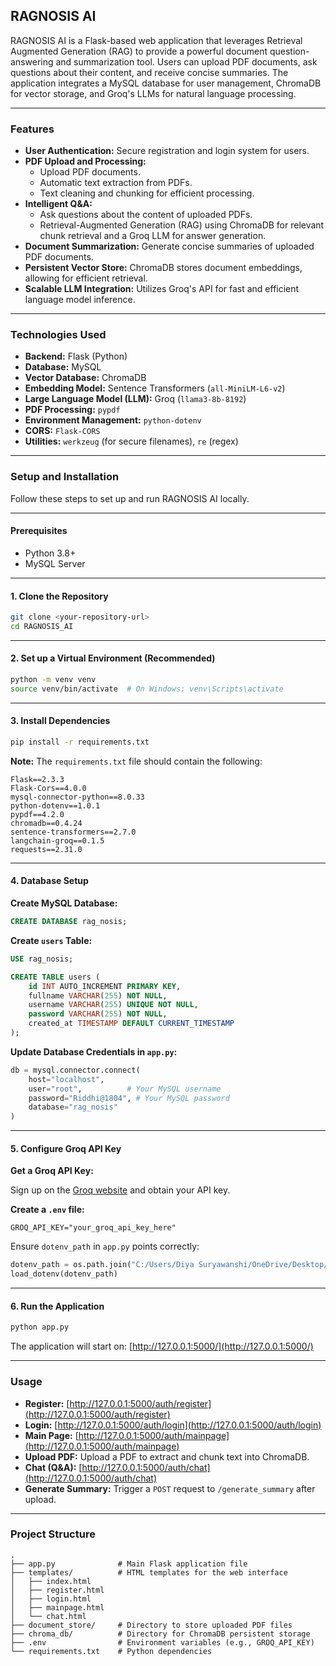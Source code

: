 
## RAGNOSIS AI

RAGNOSIS AI is a Flask-based web application that leverages Retrieval Augmented Generation (RAG) to provide a powerful document question-answering and summarization tool. Users can upload PDF documents, ask questions about their content, and receive concise summaries. The application integrates a MySQL database for user management, ChromaDB for vector storage, and Groq's LLMs for natural language processing.

---

### Features

- **User Authentication:** Secure registration and login system for users.
- **PDF Upload and Processing:**
  - Upload PDF documents.
  - Automatic text extraction from PDFs.
  - Text cleaning and chunking for efficient processing.
- **Intelligent Q&A:**
  - Ask questions about the content of uploaded PDFs.
  - Retrieval-Augmented Generation (RAG) using ChromaDB for relevant chunk retrieval and a Groq LLM for answer generation.
- **Document Summarization:** Generate concise summaries of uploaded PDF documents.
- **Persistent Vector Store:** ChromaDB stores document embeddings, allowing for efficient retrieval.
- **Scalable LLM Integration:** Utilizes Groq's API for fast and efficient language model inference.

---

### Technologies Used

- **Backend:** Flask (Python)
- **Database:** MySQL
- **Vector Database:** ChromaDB
- **Embedding Model:** Sentence Transformers (`all-MiniLM-L6-v2`)
- **Large Language Model (LLM):** Groq (`llama3-8b-8192`)
- **PDF Processing:** `pypdf`
- **Environment Management:** `python-dotenv`
- **CORS:** `Flask-CORS`
- **Utilities:** `werkzeug` (for secure filenames), `re` (regex)

---

### Setup and Installation

Follow these steps to set up and run RAGNOSIS AI locally.

---

#### Prerequisites

- Python 3.8+
- MySQL Server

---

#### 1. Clone the Repository

```bash
git clone <your-repository-url>
cd RAGNOSIS_AI
````

---

#### 2. Set up a Virtual Environment (Recommended)

```bash
python -m venv venv
source venv/bin/activate  # On Windows: venv\Scripts\activate
```

---

#### 3. Install Dependencies

```bash
pip install -r requirements.txt
```

**Note:** The `requirements.txt` file should contain the following:

```
Flask==2.3.3
Flask-Cors==4.0.0
mysql-connector-python==8.0.33
python-dotenv==1.0.1
pypdf==4.2.0
chromadb==0.4.24
sentence-transformers==2.7.0
langchain-groq==0.1.5
requests==2.31.0
```

---

#### 4. Database Setup

**Create MySQL Database:**

```sql
CREATE DATABASE rag_nosis;
```

**Create `users` Table:**

```sql
USE rag_nosis;

CREATE TABLE users (
    id INT AUTO_INCREMENT PRIMARY KEY,
    fullname VARCHAR(255) NOT NULL,
    username VARCHAR(255) UNIQUE NOT NULL,
    password VARCHAR(255) NOT NULL,
    created_at TIMESTAMP DEFAULT CURRENT_TIMESTAMP
);
```

**Update Database Credentials in `app.py`:**

```python
db = mysql.connector.connect(
    host="localhost",
    user="root",          # Your MySQL username
    password="Riddhi@1804", # Your MySQL password
    database="rag_nosis"
)
```

---

#### 5. Configure Groq API Key

**Get a Groq API Key:**

Sign up on the [Groq website](https://groq.com/) and obtain your API key.

**Create a `.env` file:**

```env
GROQ_API_KEY="your_groq_api_key_here"
```

Ensure `dotenv_path` in `app.py` points correctly:

```python
dotenv_path = os.path.join("C:/Users/Diya Suryawanshi/OneDrive/Desktop/RAGNOSIS_AI", ".env")
load_dotenv(dotenv_path)
```

---

#### 6. Run the Application

```bash
python app.py
```

The application will start on: [http://127.0.0.1:5000/](http://127.0.0.1:5000/)

---

### Usage

* **Register:** [http://127.0.0.1:5000/auth/register](http://127.0.0.1:5000/auth/register)
* **Login:** [http://127.0.0.1:5000/auth/login](http://127.0.0.1:5000/auth/login)
* **Main Page:** [http://127.0.0.1:5000/auth/mainpage](http://127.0.0.1:5000/auth/mainpage)
* **Upload PDF:** Upload a PDF to extract and chunk text into ChromaDB.
* **Chat (Q\&A):** [http://127.0.0.1:5000/auth/chat](http://127.0.0.1:5000/auth/chat)
* **Generate Summary:** Trigger a `POST` request to `/generate_summary` after upload.

---

### Project Structure

```
.
├── app.py              # Main Flask application file
├── templates/          # HTML templates for the web interface
│   ├── index.html
│   ├── register.html
│   ├── login.html
│   ├── mainpage.html
│   └── chat.html
├── document_store/     # Directory to store uploaded PDF files
├── chroma_db/          # Directory for ChromaDB persistent storage
├── .env                # Environment variables (e.g., GROQ_API_KEY)
└── requirements.txt    # Python dependencies
```



